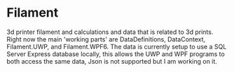 # Filament
3d printer filament and calculations and data that is related to 3d prints.  Right now the main 'working parts' are DataDefinitions, DataContext, Filament.UWP, and Filament.WPF6.  The data is currently setup to use a SQL Server Express database locally, this allows the UWP and WPF programs to both access the same data, Json is not supported but I am working on it.
